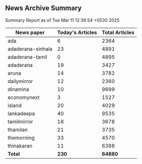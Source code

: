 <!-- @format -->
## News Archive Summary

Summary Report as of Tue Mar 11 12:36:54 +0530 2025

| News paper         | Today's Articles | Total Articles |
|--------------------|------------------|----------------|
| ada               | 6          | 2364        |
| adaderana-sinhala               | 23          | 4891        |
| adaderana-tamil               | 0          | 4895        |
| adaderana               | 19          | 3427        |
| aruna               | 14          | 3782        |
| dailymirror               | 12          | 2360        |
| dinamina               | 10          | 9699        |
| economynext               | 3          | 1527        |
| island               | 20          | 4029        |
| lankadeepa               | 40          | 9535        |
| tamilmirror               | 18          | 3678        |
| thamilan               | 21          | 3735        |
| themorning               | 33          | 4570        |
| thinakaran               | 11          | 6388        |
| **Total**          | **230**      | **64880** |


